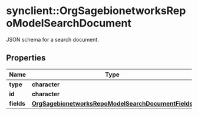 # synclient::OrgSagebionetworksRepoModelSearchDocument

JSON schema for a search document.

## Properties
Name | Type | Description | Notes
------------ | ------------- | ------------- | -------------
**type** | **character** |  | [optional] 
**id** | **character** |  | [optional] 
**fields** | [**OrgSagebionetworksRepoModelSearchDocumentFields**](org.sagebionetworks.repo.model.search.DocumentFields.md) |  | [optional] 


